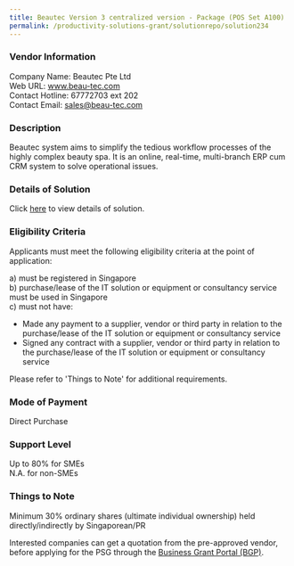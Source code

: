 ```yaml
---
title: Beautec Version 3 centralized version - Package (POS Set A100)
permalink: /productivity-solutions-grant/solutionrepo/solution234
---
```


### Vendor Information
Company Name: Beautec Pte Ltd<br>Web URL: www.beau-tec.com<br>Contact Hotline: 67772703 ext 202<br>Contact Email: sales@beau-tec.com

### Description

Beautec system aims to simplify the tedious workflow processes of the highly complex beauty spa. It is an online, real-time, multi-branch ERP cum CRM system to solve operational issues. 

### Details of Solution

Click <a href='https://www.gobusiness.gov.sg/images/psg/Desensitised_Beautec_Annex_3_CR_wef_14_Jan_2021_Part_2.pdf' target='_blank'>here</a> to view details of solution.

### Eligibility Criteria

Applicants must meet the following eligibility criteria at the point of application:

a) must be registered in Singapore <br>
b) purchase/lease of the IT solution or equipment or consultancy service must be used in Singapore <br>
c) must not have:
- Made any payment to a supplier, vendor or third party in relation to the purchase/lease of the IT solution or equipment or consultancy service
- Signed any contract with a supplier, vendor or third party in relation to the purchase/lease of the IT solution or equipment or consultancy service

Please refer to 'Things to Note' for additional requirements.

### Mode of Payment
Direct Purchase

### Support Level
Up to 80% for SMEs <br>
N.A. for non-SMEs

### Things to Note
Minimum 30% ordinary shares (ultimate individual ownership) held directly/indirectly by Singaporean/PR

Interested companies can get a quotation from the pre-approved vendor, before applying for the PSG through the <a target='_blank' href='https://www.businessgrants.gov.sg/'>Business Grant Portal (BGP)</a>.

